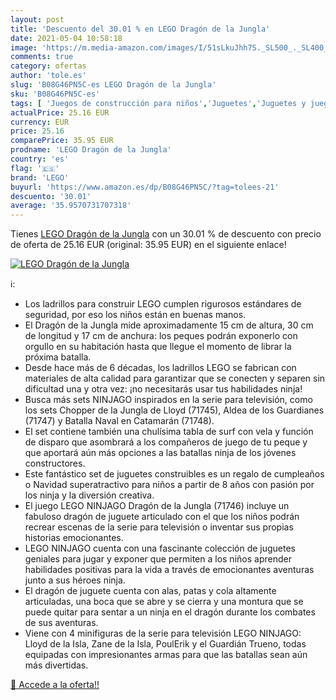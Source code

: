 ```yaml
---
layout: post
title: 'Descuento del 30.01 % en LEGO Dragón de la Jungla'
date: 2021-05-04 10:58:18
image: 'https://m.media-amazon.com/images/I/51sLkuJhh7S._SL500_._SL400_.jpg'
comments: true
category: ofertas
author: 'tole.es'
slug: 'B08G46PN5C-es LEGO Dragón de la Jungla'
sku: 'B08G46PN5C-es'
tags: [ 'Juegos de construcción para niños','Juguetes','Juguetes y juegos','Sets de construcción','lego', ]
actualPrice: 25.16 EUR
currency: EUR
price: 25.16
comparePrice: 35.95 EUR
prodname: 'LEGO Dragón de la Jungla'
country: 'es'
flag: '🇪🇸'
brand: 'LEGO'
buyurl: 'https://www.amazon.es/dp/B08G46PN5C/?tag=tolees-21'
descuento: '30.01'
average: '35.9570731707318'
---
```


Tienes [LEGO Dragón de la Jungla](https://www.amazon.es/dp/B08G46PN5C/?tag=tolees-21) con un 30.01 % de descuento con precio de oferta de 25.16 EUR (original: 35.95 EUR) en el siguiente enlace!

[![LEGO Dragón de la Jungla](https://m.media-amazon.com/images/I/51sLkuJhh7S._SL500_._SL400_.jpg)](https://www.amazon.es/dp/B08G46PN5C/?tag=tolees-21)

ℹ️:

- Los ladrillos para construir LEGO cumplen rigurosos estándares de seguridad, por eso los niños están en buenas manos.
- El Dragón de la Jungla mide aproximadamente 15 cm de altura, 30 cm de longitud y 17 cm de anchura: los peques podrán exponerlo con orgullo en su habitación hasta que llegue el momento de librar la próxima batalla.
- Desde hace más de 6 décadas, los ladrillos LEGO se fabrican con materiales de alta calidad para garantizar que se conecten y separen sin dificultad una y otra vez: ¡no necesitarás usar tus habilidades ninja!
- Busca más sets NINJAGO inspirados en la serie para televisión, como los sets Chopper de la Jungla de Lloyd (71745), Aldea de los Guardianes (71747) y Batalla Naval en Catamarán (71748).
- El set contiene también una chulísima tabla de surf con vela y función de disparo que asombrará a los compañeros de juego de tu peque y que aportará aún más opciones a las batallas ninja de los jóvenes constructores.
- Este fantástico set de juguetes construibles es un regalo de cumpleaños o Navidad superatractivo para niños a partir de 8 años con pasión por los ninja y la diversión creativa.
- El juego LEGO NINJAGO Dragón de la Jungla (71746) incluye un fabuloso dragón de juguete articulado con el que los niños podrán recrear escenas de la serie para televisión o inventar sus propias historias emocionantes.
- LEGO NINJAGO cuenta con una fascinante colección de juguetes geniales para jugar y exponer que permiten a los niños aprender habilidades positivas para la vida a través de emocionantes aventuras junto a sus héroes ninja.
- El dragón de juguete cuenta con alas, patas y cola altamente articuladas, una boca que se abre y se cierra y una montura que se puede quitar para sentar a un ninja en el dragón durante los combates de sus aventuras.
- Viene con 4 minifiguras de la serie para televisión LEGO NINJAGO: Lloyd de la Isla, Zane de la Isla, PoulErik y el Guardián Trueno, todas equipadas con impresionantes armas para que las batallas sean aún más divertidas.

[🛒 Accede a la oferta!!](https://www.amazon.es/dp/B08G46PN5C/?tag=tolees-21)
